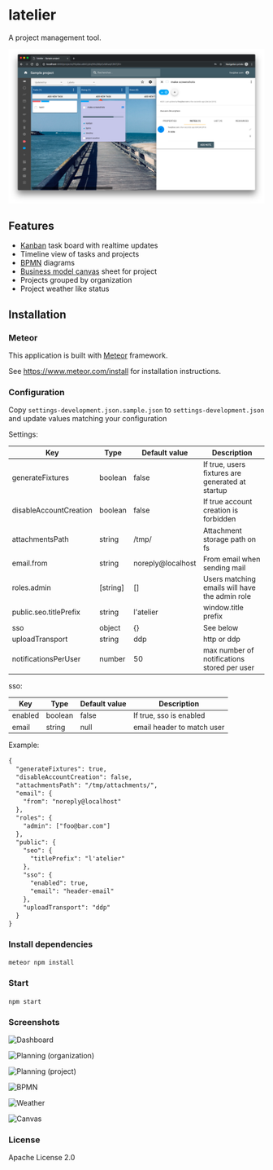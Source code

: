 # latelier

A project management tool.

![Kanban](/docs/kanban.png)

## Features

- [Kanban](https://en.wikipedia.org/wiki/Kanban_(development)) task board with realtime updates
- Timeline view of tasks and projects
- [BPMN](https://en.wikipedia.org/wiki/Business_Process_Model_and_Notation) diagrams
- [Business model canvas](https://en.wikipedia.org/wiki/Business_Model_Canvas) sheet for project
- Projects grouped by organization
- Project weather like status

## Installation

### Meteor

This application is built with [Meteor](https://www.meteor.com/) framework.

See https://www.meteor.com/install for installation instructions.

### Configuration

Copy `settings-development.json.sample.json` to `settings-development.json` and update values matching your configuration

Settings:

| Key                   | Type          | Default value            | Description              |
|-----------------------|---------------|--------------------------|--------------------------|
|generateFixtures       | boolean       | false                    | If true, users fixtures are generated at startup |
|disableAccountCreation | boolean       | false                    | If true account creation is forbidden |
|attachmentsPath        | string        | /tmp/                    | Attachment storage path on fs |
|email.from             | string        | noreply@localhost        | From email when sending mail |
|roles.admin            | [string]      | []                       | Users matching emails will have the admin role |
|public.seo.titlePrefix | string        | l'atelier                | window.title prefix |
|sso                    | object        | {}                       | See below |
|uploadTransport        | string        | ddp                      | http or ddp |
|notificationsPerUser   | number        | 50                       | max number of notifications stored per user |

sso:

| Key                   | Type          | Default value            | Description                |
|-----------------------|---------------|--------------------------|----------------------------|
| enabled               | boolean       | false                    | If true, sso is enabled    |
| email                 | string        | null                     | email header to match user |


Example:
```
{
  "generateFixtures": true,
  "disableAccountCreation": false,
  "attachmentsPath": "/tmp/attachments/",
  "email": {
    "from": "noreply@localhost"
  },
  "roles": {
    "admin": ["foo@bar.com"]
  },
  "public": {
    "seo": {
      "titlePrefix": "l'atelier"
    },
    "sso": {
      "enabled": true,
      "email": "header-email"
    },
    "uploadTransport": "ddp"
  }
}
```

### Install dependencies

```meteor npm install ```

### Start

```npm start```

### Screenshots

![Dashboard](/docs/dashboard.png)

![Planning (organization)](/docs/planning1.png)

![Planning (project)](/docs/planning2.png)

![BPMN](/docs/bpmn.png)

![Weather](/docs/weather.png)

![Canvas](/docs/canvas.png)

### License

Apache License 2.0